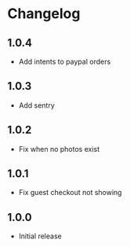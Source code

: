 Changelog
=========
1.0.4
-----
- Add intents to paypal orders

1.0.3
-----
- Add sentry

1.0.2
-----
- Fix when no photos exist

1.0.1
-----
- Fix guest checkout not showing

1.0.0
-----
- Initial release